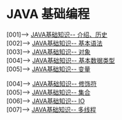 # JAVA 基础编程
[001]--> [JAVA基础知识-- 介绍、历史](java历史和简介.md)          
[002]--> [JAVA基础知识-- 基本语法](基本语法.md)   
[003]--> [JAVA基础知识-- 对象](对象.md)   
[004]--> [JAVA基础知识-- 基本数据类型](基本数据类型.md)     
[005]--> [JAVA基础知识-- 变量](变量类型.md)     

[004]--> [JAVA基础知识-- 修饰符](basicKnowledge-2.md)  
[005]--> [JAVA基础知识-- 集合](collection.md)  
[006]--> [JAVA基础知识-- IO](IO.md)  
[007]--> [JAVA基础知识-- 多线程](thread.md)  